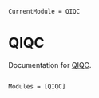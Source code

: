 ```@meta
CurrentModule = QIQC
```

# QIQC

Documentation for [QIQC](https://github.com/exAClior/QIQC.jl).

```@index
```

```@autodocs
Modules = [QIQC]
```
